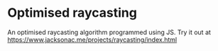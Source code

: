 # Optimised raycasting
An optimised raycasting algorithm programmed using JS.
Try it out at https://www.jacksonac.me/projects/raycasting/index.html
